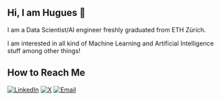 ## Hi, I am Hugues 👋

I am a Data Scientist/AI engineer freshly graduated from ETH Zürich.

I am interested in all kind of Machine Learning and Artificial Intelligence stuff among other things! 

## How to Reach Me

[![LinkedIn](https://img.shields.io/badge/LinkedIn-0077B5?style=for-the-badge&logo=linkedin&logoColor=white)](https://www.linkedin.com/in/hugues-sibille-561258158/)
[![X](https://img.shields.io/badge/X-%23000000?style=for-the-badge&logo=X&logoColor=white)](https://x.com/sibille_hugues)
[![Email](https://img.shields.io/badge/Email-D14836?style=for-the-badge&logo=gmail&logoColor=white)](mailto:hsibille@student.ethz.ch)

 
<!--
**HuguesSib/HuguesSib** is a ✨ _special_ ✨ repository because its `README.md` (this file) appears on your GitHub profile.

Here are some ideas to get you started:

- 🔭 I’m currently working on ...
- 🌱 I’m currently learning ...
- 👯 I’m looking to collaborate on ...
- 🤔 I’m looking for help with ...
- 💬 Ask me about ...
- 📫 How to reach me: ...
- 😄 Pronouns: ...
- ⚡ Fun fact: ...
-->
